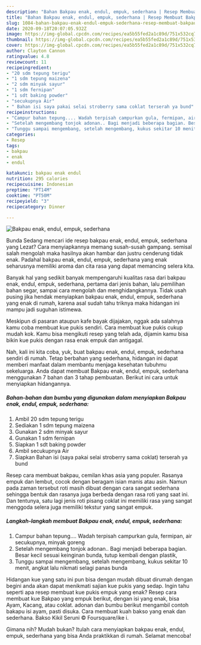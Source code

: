 ```yaml
---
description: "Bahan Bakpau enak, endul, empuk, sederhana | Resep Membuat Bakpau enak, endul, empuk, sederhana Yang Mudah Dan Praktis"
title: "Bahan Bakpau enak, endul, empuk, sederhana | Resep Membuat Bakpau enak, endul, empuk, sederhana Yang Mudah Dan Praktis"
slug: 1084-bahan-bakpau-enak-endul-empuk-sederhana-resep-membuat-bakpau-enak-endul-empuk-sederhana-yang-mudah-dan-praktis
date: 2020-09-18T20:07:05.932Z
image: https://img-global.cpcdn.com/recipes/ea5b55fed2a1c89d/751x532cq70/bakpau-enak-endul-empuk-sederhana-foto-resep-utama.jpg
thumbnail: https://img-global.cpcdn.com/recipes/ea5b55fed2a1c89d/751x532cq70/bakpau-enak-endul-empuk-sederhana-foto-resep-utama.jpg
cover: https://img-global.cpcdn.com/recipes/ea5b55fed2a1c89d/751x532cq70/bakpau-enak-endul-empuk-sederhana-foto-resep-utama.jpg
author: Clayton Cannon
ratingvalue: 4.8
reviewcount: 11
recipeingredient:
- "20 sdm tepung terigu"
- "1 sdm tepung maizena"
- "2 sdm minyak sayur"
- "1 sdm fernipan"
- "1 sdt baking powder"
- "secukupnya Air"
- " Bahan isi saya pakai selai stroberry sama coklat terserah ya bund"
recipeinstructions:
- "Campur bahan tepung.... Wadah terpisah campurkan gula, fermipan, air secukupnya, minyak goreng"
- "Setelah mengembang tonjok adonan.. Bagi menjadi beberapa bagian. Besar kecil sesuai keinginan bunda, tutup kembali dengan plastik,"
- "Tunggu sampai mengembang, setelah mengembang, kukus sekitar 10 menit, angkat lalu nikmati selagi panas bunda"
categories:
- Resep
tags:
- bakpau
- enak
- endul

katakunci: bakpau enak endul 
nutrition: 295 calories
recipecuisine: Indonesian
preptime: "PT14M"
cooktime: "PT50M"
recipeyield: "3"
recipecategory: Dinner

---
```



![Bakpau enak, endul, empuk, sederhana](https://img-global.cpcdn.com/recipes/ea5b55fed2a1c89d/751x532cq70/bakpau-enak-endul-empuk-sederhana-foto-resep-utama.jpg)

Bunda Sedang mencari ide resep bakpau enak, endul, empuk, sederhana yang Lezat? Cara menyiapkannya memang susah-susah gampang. semisal salah mengolah maka hasilnya akan hambar dan justru cenderung tidak enak. Padahal bakpau enak, endul, empuk, sederhana yang enak seharusnya memiliki aroma dan cita rasa yang dapat memancing selera kita.

Banyak hal yang sedikit banyak mempengaruhi kualitas rasa dari bakpau enak, endul, empuk, sederhana, pertama dari jenis bahan, lalu pemilihan bahan segar, sampai cara mengolah dan menghidangkannya. Tidak usah pusing jika hendak menyiapkan bakpau enak, endul, empuk, sederhana yang enak di rumah, karena asal sudah tahu triknya maka hidangan ini mampu jadi suguhan istimewa.

Meskipun di pasaran ataupun kafe bayak dijajakan, nggak ada salahnya kamu coba membuat kue pukis sendiri. Cara membuat kue pukis cukup mudah kok. Kamu bisa mengikuti resep yang telah ada, dijamin kamu bisa bikin kue pukis dengan rasa enak empuk dan antigagal.


Nah, kali ini kita coba, yuk, buat bakpau enak, endul, empuk, sederhana sendiri di rumah. Tetap berbahan yang sederhana, hidangan ini dapat memberi manfaat dalam membantu menjaga kesehatan tubuhmu sekeluarga. Anda dapat membuat Bakpau enak, endul, empuk, sederhana menggunakan 7 bahan dan 3 tahap pembuatan. Berikut ini cara untuk menyiapkan hidangannya.

<!--inarticleads1-->

##### Bahan-bahan dan bumbu yang digunakan dalam menyiapkan Bakpau enak, endul, empuk, sederhana:

1. Ambil 20 sdm tepung terigu
1. Sediakan 1 sdm tepung maizena
1. Gunakan 2 sdm minyak sayur
1. Gunakan 1 sdm fernipan
1. Siapkan 1 sdt baking powder
1. Ambil secukupnya Air
1. Siapkan  Bahan isi (saya pakai selai stroberry sama coklat) terserah ya bund


Resep cara membuat bakpau, cemilan khas asia yang populer. Rasanya empuk dan lembut, cocok dengan beragam isian manis atau asin. Namun pada zaman tersebut roti masih dibuat dengan cara sangat sederhana sehingga bentuk dan rasanya juga berbeda dengan rasa roti yang saat ini. Dan tentunya, satu lagi jenis roti pisang coklat ini memiliki rasa yang sangat menggoda selera juga memiliki tekstur yang sangat empuk. 

<!--inarticleads2-->

##### Langkah-langkah membuat Bakpau enak, endul, empuk, sederhana:

1. Campur bahan tepung.... Wadah terpisah campurkan gula, fermipan, air secukupnya, minyak goreng
1. Setelah mengembang tonjok adonan.. Bagi menjadi beberapa bagian. Besar kecil sesuai keinginan bunda, tutup kembali dengan plastik,
1. Tunggu sampai mengembang, setelah mengembang, kukus sekitar 10 menit, angkat lalu nikmati selagi panas bunda


Hidangan kue yang satu ini pun bisa dengan mudah dibuat dirumah dengan begini anda akan dapat menikmati sajian kue pukis yang sedap. Ingin tahu seperti apa resep membuat kue pukis empuk yang enak? Resep cara membuat kue Bakpao yang empuk berikut, dengan isi yang enak, bisa Ayam, Kacang, atau coklat. adonan dan bumbu berikut mengambil contoh bakapu isi ayam, pasti disuka. Cara membuat kuah bakso yang enak dan sederhana. Bakso Kikil Seruni © Foursquare/ike i. 

Gimana nih? Mudah bukan? Itulah cara menyiapkan bakpau enak, endul, empuk, sederhana yang bisa Anda praktikkan di rumah. Selamat mencoba!
